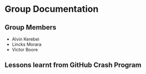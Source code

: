 # Group Documentation
## Group Members

- Alvin Kerebei
- Lincks Morara
- Victor Boore


## Lessons learnt from GitHub Crash Program